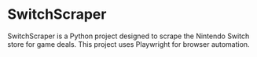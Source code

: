 # SwitchScraper

SwitchScraper is a Python project designed to scrape the Nintendo Switch store for game deals. This project uses Playwright for browser automation.
